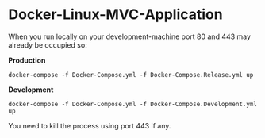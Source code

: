 # Docker-Linux-MVC-Application

When you run locally on your development-machine port 80 and 443 may already be occupied so:

**Production**

	docker-compose -f Docker-Compose.yml -f Docker-Compose.Release.yml up

**Development**

	docker-compose -f Docker-Compose.yml -f Docker-Compose.Development.yml up

You need to kill the process using port 443 if any.
